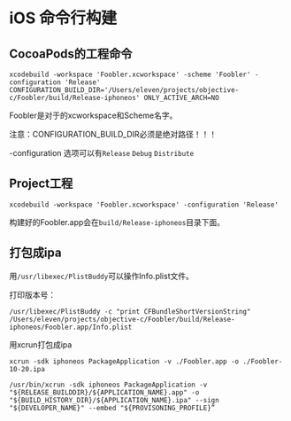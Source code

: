 # iOS 命令行构建

## CocoaPods的工程命令
```
xcodebuild -workspace 'Foobler.xcworkspace' -scheme 'Foobler' -configuration 'Release' CONFIGURATION_BUILD_DIR='/Users/eleven/projects/objective-c/Foobler/build/Release-iphoneos' ONLY_ACTIVE_ARCH=NO

```

Foobler是对于的xcworkspace和Scheme名字。

注意：CONFIGURATION_BUILD_DIR必须是绝对路径！！！

-configuration 选项可以有`Release` `Debug` `Distribute`

## Project工程

```
xcodebuild -workspace 'Foobler.xcworkspace' -configuration 'Release'
```
构建好的Foobler.app会在`build/Release-iphoneos`目录下面。

## 打包成ipa

用`/usr/libexec/PlistBuddy`可以操作Info.plist文件。

打印版本号：
```
/usr/libexec/PlistBuddy -c "print CFBundleShortVersionString" /Users/eleven/projects/objective-c/Foobler/build/Release-iphoneos/Foobler.app/Info.plist
```
用xcrun打包成ipa
```
xcrun -sdk iphoneos PackageApplication -v ./Foobler.app -o ./Foobler-10-20.ipa

```

```
/usr/bin/xcrun -sdk iphoneos PackageApplication -v "${RELEASE_BUILDDIR}/${APPLICATION_NAME}.app" -o "${BUILD_HISTORY_DIR}/${APPLICATION_NAME}.ipa" --sign "${DEVELOPER_NAME}" --embed "${PROVISONING_PROFILE}”
```

